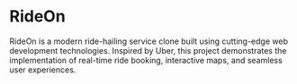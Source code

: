 # RideOn
RideOn is a modern ride-hailing service clone built using cutting-edge web development technologies. Inspired by Uber, this project demonstrates the implementation of real-time ride booking, interactive maps, and seamless user experiences.
